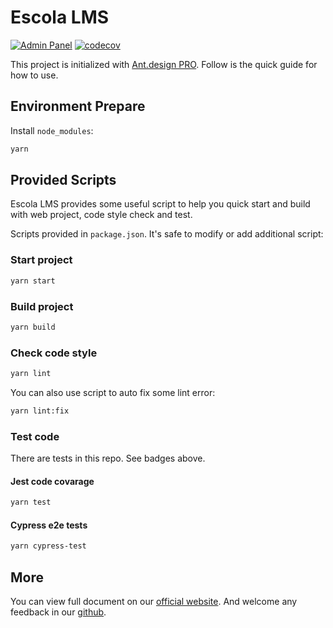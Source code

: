 # Escola LMS

[![Admin Panel](https://img.shields.io/endpoint?url=https://dashboard.cypress.io/badge/detailed/diinyp&style=flat&logo=cypress)](https://dashboard.cypress.io/projects/diinyp/runs) [![codecov](https://codecov.io/gh/EscolaLMS/Admin/branch/master/graph/badge.svg?token=Y70KNN8H7W)](https://codecov.io/gh/EscolaLMS/Admin)

This project is initialized with [Ant.design PRO](https://pro.ant.design). Follow is the quick guide for how to use.

## Environment Prepare

Install `node_modules`:

```bash
yarn
```

## Provided Scripts

Escola LMS provides some useful script to help you quick start and build with web project, code style check and test.

Scripts provided in `package.json`. It's safe to modify or add additional script:

### Start project

```bash
yarn start
```

### Build project

```bash
yarn build
```

### Check code style

```bash
yarn lint
```

You can also use script to auto fix some lint error:

```bash
yarn lint:fix
```

### Test code

There are tests in this repo. See badges above.

#### Jest code covarage

```bash
yarn test
```

#### Cypress e2e tests

```bash
yarn cypress-test
```

## More

You can view full document on our [official website](https://pro.ant.design). And welcome any feedback in our [github](https://github.com/ant-design/ant-design-pro).
